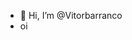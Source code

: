 - 👋 Hi, I’m @Vitorbarranco
- oi

<!---
Vitorbarranco/Vitorbarranco is a ✨ special ✨ repository because its `README.md` (this file) appears on your GitHub profile.
You can click the Preview link to take a look at your changes.
--->
